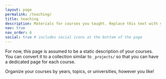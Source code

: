 ```yaml
---
layout: page
permalink: /teaching/
title: teaching
description: Materials for courses you taught. Replace this text with your description.
nav: true
nav_order: 6
social: true # includes social icons at the bottom of the page
---
```


For now, this page is assumed to be a static description of your courses. You can convert it to a collection similar to `_projects/` so that you can have a dedicated page for each course.

Organize your courses by years, topics, or universities, however you like!
